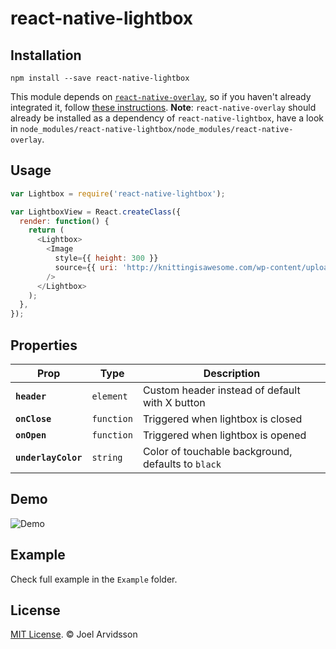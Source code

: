 # react-native-lightbox

## Installation

```
npm install --save react-native-lightbox
```

This module depends on [`react-native-overlay`](https://github.com/brentvatne/react-native-overlay), so if you haven't already integrated it, follow [these instructions](https://github.com/brentvatne/react-native-overlay#add-it-to-your-project). **Note**: `react-native-overlay` should already be installed as a dependency of `react-native-lightbox`, have a look in `node_modules/react-native-lightbox/node_modules/react-native-overlay`.

## Usage

```js
var Lightbox = require('react-native-lightbox');

var LightboxView = React.createClass({
  render: function() {
    return (
      <Lightbox>
        <Image
          style={{ height: 300 }}
          source={{ uri: 'http://knittingisawesome.com/wp-content/uploads/2012/12/cat-wearing-a-reindeer-hat1.jpg' }}
        />
      </Lightbox>
    );
  },
});
```

## Properties

| Prop | Type | Description |
|---|---|---|
|**`header`**|`element`|Custom header instead of default with X button|
|**`onClose`**|`function`|Triggered when lightbox is closed|
|**`onOpen`**|`function`|Triggered when lightbox is opened|
|**`underlayColor`**|`string`|Color of touchable background, defaults to `black`|

## Demo

![Demo](https://cloud.githubusercontent.com/assets/378279/9074360/16eac5d6-3b09-11e5-90af-a69980e9f4be.gif)

## Example 

Check full example in the `Example` folder. 

## License

[MIT License](http://opensource.org/licenses/mit-license.html). © Joel Arvidsson

